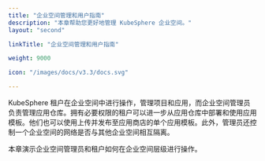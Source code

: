 ```yaml
---
title: "企业空间管理和用户指南"
description: "本章帮助您更好地管理 KubeSphere 企业空间。"
layout: "second"

linkTitle: "企业空间管理和用户指南"

weight: 9000

icon: "/images/docs/v3.3/docs.svg"

---
```


KubeSphere 租户在企业空间中进行操作，管理项目和应用，而企业空间管理员负责管理应用仓库。拥有必要权限的租户可以进一步从应用仓库中部署和使用应用模板。他们也可以使用上传并发布至应用商店的单个应用模板。此外，管理员还控制一个企业空间的网络是否与其他企业空间相互隔离。

本章演示企业空间管理员和租户如何在企业空间层级进行操作。

